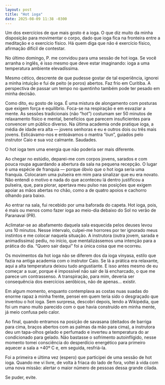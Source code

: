 ```yaml
---
layout: post
title: "Hot ioga"
date: 2025-08-09 11:38 -0300
---
```

Um dos exercícios de que mais gosto é a ioga. O que diz muito da minha disposição para movimentar o corpo, dado que ioga fica na fronteira entre a meditação e o exercício físico. Há quem diga que não é exercício físico, afirmação difícil de contestar.

No último domingo, P. me convidou para uma sessão de hot ioga. Se você arranha o inglês, é isso mesmo que deve estar imaginando: ioga a uma temperatura ambiente elevadíssima.

Mesmo cético, descrente de que pudesse gostar de tal experiência, ignorei a minha intuição e fui de peito (e poros) abertos. Faz frio em Curitiba. A perspectiva de passar um tempo no quentinho também pode ter pesado em minha decisão.

Como dito, eu gosto de ioga. É uma mistura de alongamento com posturas que exigem força e equilíbrio. Foca-se na respiração e em esvaziar a mente. As sessões tradicionais (não “hot”) costumam ser 50 minutos de relaxamento físico e mental, benefícios que parecem insuficientes para convencer um público diverso. Na última academia onde pratique ioga, a média de idade era alta — jovens senhoras e eu e outros dois ou três mais jovens. Esticávamo-nos e entoávamos o mantra “óun”, guiados pelo instrutor Caio e sua voz calmante. Saudades.

O hot ioga tem uma energia que não poderia ser mais diferente.

Ao chegar no estúdio, deparei-me com corpos jovens, sarados e com pouca roupa aguardando a abertura da sala na pequena recepção. O lugar é uma espécie de franquia — porque óbvio que o hot ioga seria uma franquia. Colocaram uma pulseira em mim para sinalizar que eu era novato. Não entendi o motivo e nada do que aconteceu lá dentro justificou a pulseira, que, para piorar, apertava meu pulso nas posições que exigem apoiar as mãos abertas no chão, como a de quatro apoios e cachorro olhando para baixo.

Ao entrar na sala, fui recebido por uma baforada do capeta. Hot ioga, pois, é mais ou menos como fazer ioga ao meio-dia debaixo do Sol no verão de Paranavaí&nbsp;(PR).

Aclimatar-se ao abafamento daquela sala esquecida pelos deuses levou uns 10&nbsp;minutos. Nesse intervalo, culpei-me horrores por ter ignorado meus instintos e me colocar naquela situação. A instrutora (outra jovem, sarada e animadíssima) pediu, no início, que mentalizássemos uma intenção para a prática do dia. “Quero sair daqui” foi a única coisa que me ocorreu.

Os movimentos da hot ioga não se diferem dos da ioga vinyasa, estilo que fazia na antiga academia com o instrutor Caio. Se lá a prática era relaxante, aqui a alta temperatura deixou tudo angustiante. E isso antes mesmo de eu começar a suar, porque é impossível não sair de lá encharcado, o que me parece um contrassenso. A transpiração, para mim, deveria ser consequência dos exercícios aeróbicos, não de apenas… existir.

Em algum momento, enquanto contemplava as costas nuas suadas do enorme rapaz à minha frente, pensei em quem teria sido o desgraçado que inventou o hot ioga. Sem surpresa, descobri depois, lendo a Wikipédia, que foi um mano muito parecido com o que havia construído em minha mente, já meio confusa pelo calor.

Ao final, quando entramos na posição de savasana (deitados de barriga para cima, braços abertos com as palmas da mão para cima), a instrutora deu um tapa-olhos gelado e perfumado e inverteu a temperatura do ar condicionado para gelado. Não bastasse o sofrimento autoinfligido, nesse momento tomei consciência do desperdício energético para primeiro aquecer a sala a +40º&nbsp;C e, em seguida, resfriá-la.

Foi a primeira e última vez (espero) que participei de uma sessão de hot ioga. Quando me vi livre, de volta à friaca do lado de fora, voltei à vida com uma nova missão: alertar o maior número de pessoas dessa grande cilada.

Se puder, evite.